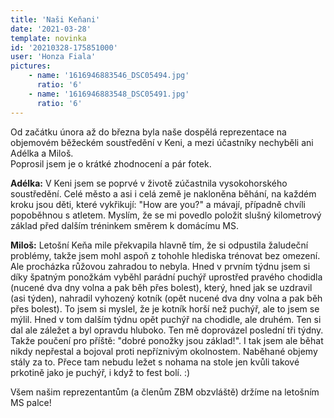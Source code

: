 ```yaml
---
title: 'Naši Keňani'
date: '2021-03-28'
template: novinka
id: '20210328-175851000'
user: 'Honza Fiala'
pictures:
    - name: '1616946883546_DSC05494.jpg'
      ratio: '6'
    - name: '1616946883548_DSC05491.jpg'
      ratio: '6'
---
```

Od začátku února až do března byla naše dospělá reprezentace na objemovém běžeckém soustředění v Keni, a mezi účastníky nechyběli ani Adélka a Miloš.  
Poprosil jsem je o krátké zhodnocení a pár fotek.

**Adélka:** V Keni jsem se poprvé v životě zúčastnila vysokohorského soustředění. Celé město a asi i celá země je nakloněna běhání, na každém kroku jsou děti, které vykřikují: "How are you?" a mávají, případně chvíli popoběhnou s atletem. Myslím, že se mi povedlo položit slušný kilometrový základ před dalším tréninkem směrem k domácímu MS.

**Miloš:** Letošní Keňa mile překvapila hlavně tím, že si odpustila žaludeční problémy, takže jsem mohl aspoň z tohohle hlediska trénovat bez omezení. Ale procházka růžovou zahradou to nebyla. Hned v prvním týdnu jsem si díky špatným ponožkám vyběhl parádní puchýř uprostřed pravého chodidla (nucené dva dny volna a pak běh přes bolest), který, hned jak se uzdravil (asi týden), nahradil vyhozený kotník (opět nucené dva dny volna a pak běh přes bolest). To jsem si myslel, že je kotník horší než puchýř, ale to jsem se mýlil. Hned v tom dalším týdnu opět puchýř na chodidle, ale druhém. Ten si dal ale záležet a byl opravdu hluboko. Ten mě doprovázel poslední tři týdny. Takže poučení pro příště: "dobré ponožky jsou základ!". I tak jsem ale běhat nikdy nepřestal a bojoval proti nepříznivým okolnostem. Naběhané objemy stály za to. Přece tam nebudu ležet s nohama na stole jen kvůli takové prkotině jako je puchýř, i když to fest bolí. :)

Všem našim reprezentantům (a členům ZBM obzvláště) držíme na letošním MS palce!
